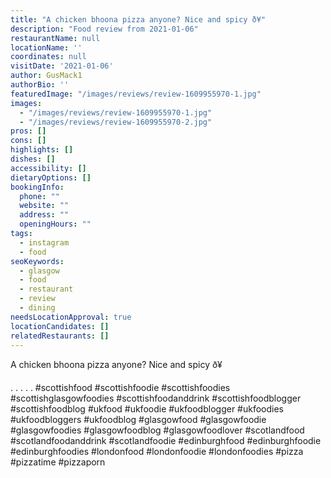 ```yaml
---
title: "A chicken bhoona pizza anyone? Nice and spicy ð¥"
description: "Food review from 2021-01-06"
restaurantName: null
locationName: ''
coordinates: null
visitDate: '2021-01-06'
author: GusMack1
authorBio: ''
featuredImage: "/images/reviews/review-1609955970-1.jpg"
images:
  - "/images/reviews/review-1609955970-1.jpg"
  - "/images/reviews/review-1609955970-2.jpg"
pros: []
cons: []
highlights: []
dishes: []
accessibility: []
dietaryOptions: []
bookingInfo:
  phone: ""
  website: ""
  address: ""
  openingHours: ""
tags:
  - instagram
  - food
seoKeywords:
  - glasgow
  - food
  - restaurant
  - review
  - dining
needsLocationApproval: true
locationCandidates: []
relatedRestaurants: []
---
```


A chicken bhoona pizza anyone? Nice and spicy ð¥

.
.
.
.
.
#scottishfood #scottishfoodie #scottishfoodies #scottishglasgowfoodies #scottishfoodanddrink #scottishfoodblogger #scottishfoodblog #ukfood #ukfoodie #ukfoodblogger #ukfoodies #ukfoodbloggers #ukfoodblog #glasgowfood #glasgowfoodie #glasgowfoodies #glasgowfoodblog #glasgowfoodlover #scotlandfood #scotlandfoodanddrink #scotlandfoodie #edinburghfood #edinburghfoodie #edinburghfoodies #londonfood #londonfoodie #londonfoodies #pizza #pizzatime #pizzaporn